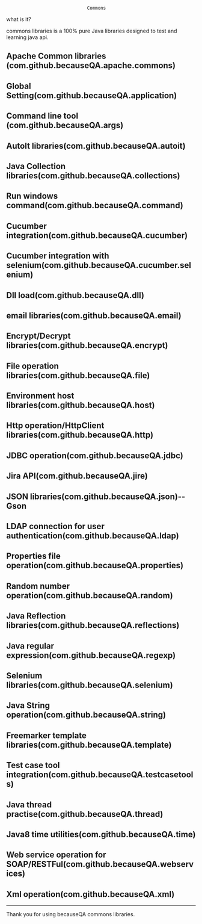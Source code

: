                                   Commons 
  
what is it?

commons libraries  is a 100% pure Java libraries designed to test
and learning java api. 

## Apache Common libraries (com.github.becauseQA.apache.commons)
  
## Global Setting(com.github.becauseQA.application)

## Command line tool (com.github.becauseQA.args)

## AutoIt libraries(com.github.becauseQA.autoit)

## Java Collection libraries(com.github.becauseQA.collections)

## Run windows command(com.github.becauseQA.command)

## Cucumber integration(com.github.becauseQA.cucumber)

## Cucumber integration with selenium(com.github.becauseQA.cucumber.selenium)

## Dll load(com.github.becauseQA.dll)

## email libraries(com.github.becauseQA.email)

## Encrypt/Decrypt libraries(com.github.becauseQA.encrypt)

## File operation libraries(com.github.becauseQA.file)

## Environment host libraries(com.github.becauseQA.host)

## Http operation/HttpClient libraries(com.github.becauseQA.http)

## JDBC operation(com.github.becauseQA.jdbc)

## Jira API(com.github.becauseQA.jire)

## JSON libraries(com.github.becauseQA.json)--Gson

## LDAP connection for user authentication(com.github.becauseQA.ldap)

## Properties file operation(com.github.becauseQA.properties)

## Random number operation(com.github.becauseQA.random)

## Java Reflection libraries(com.github.becauseQA.reflections)

## Java regular expression(com.github.becauseQA.regexp)

## Selenium libraries(com.github.becauseQA.selenium)

## Java String operation(com.github.becauseQA.string)

## Freemarker template libraries(com.github.becauseQA.template)

## Test case tool integration(com.github.becauseQA.testcasetools)

## Java thread practise(com.github.becauseQA.thread)

## Java8 time utilities(com.github.becauseQA.time)

## Web service operation for SOAP/RESTFul(com.github.becauseQA.webservices)

## Xml operation(com.github.becauseQA.xml)


------------------------------------------------------------
Thank you for using becauseQA commons libraries.


